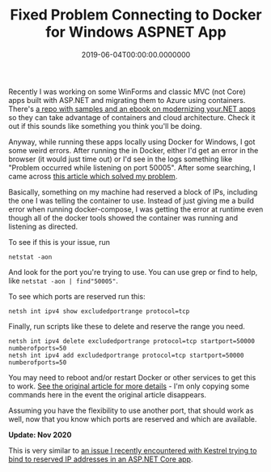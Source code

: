 ﻿---
title: Fixed Problem Connecting to Docker for Windows ASPNET App
date: "2019-06-04T00:00:00.0000000"
description: Recently I was working on some WinForms and classic MVC (not Core) apps built with ASP.NET and migrating them to Azure using containers. There's a repo with samples and an ebook on modernizing your.NET apps so they can take advantage of containers and cloud architecture. Check it out if this sounds like something you think you'll be doing.
featuredImage: /img/fixed-problem-connecting-to-docker-for-windows-aspnet-app.png
---

Recently I was working on some WinForms and classic MVC (not Core) apps built with ASP.NET and migrating them to Azure using containers. There's [a repo with samples and an ebook on modernizing your.NET apps](https://github.com/dotnet-architecture/eShopModernizing) so they can take advantage of containers and cloud architecture. Check it out if this sounds like something you think you'll be doing.

Anyway, while running these apps locally using Docker for Windows, I got some weird errors. After running the in Docker, either I'd get an error in the browser (it would just time out) or I'd see in the logs something like "Problem occurred while listening on port 50005". After some searching, I came across [this article which solved my problem](http://blog.sixthimpulse.com/2019/01/docker-for-windows-port-reservations/).

Basically, something on my machine had reserved a block of IPs, including the one I was telling the container to use. Instead of just giving me a build error when running docker-compose, I was getting the error at runtime even though all of the docker tools showed the container was running and listening as directed.

To see if this is your issue, run

`netstat -aon`

And look for the port you're trying to use. You can use grep or find to help, like `netstat -aon | find"50005"`.

To see which ports are reserved run this:

`netsh int ipv4 show excludedportrange protocol=tcp`

Finally, run scripts like these to delete and reserve the range you need.

```
netsh int ipv4 delete excludedportrange protocol=tcp startport=50000 numberofports=50
netsh int ipv4 add excludedportrange protocol=tcp startport=50000 numberofports=50
 ```

You may need to reboot and/or restart Docker or other services to get this to work. [See the original article for more details](http://blog.sixthimpulse.com/2019/01/docker-for-windows-port-reservations/) - I'm only copying some commands here in the event the original article disappears.

Assuming you have the flexibility to use another port, that should work as well, now that you know which ports are reserved and which are available.

**Update: Nov 2020**

This is very similar to [an issue I recently encountered with Kestrel trying to bind to reserved IP addresses in an ASP.NET Core app](/attempt-made-to-access-socket/).


